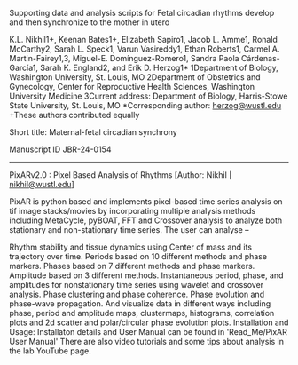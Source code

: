 Supporting data and analysis scripts for 
Fetal circadian rhythms develop and then synchronize to the mother in utero

K.L. Nikhil1+, Keenan Bates1+, Elizabeth Sapiro1, Jacob L. Amme1, Ronald McCarthy2, Sarah L. Speck1, Varun Vasireddy1, Ethan Roberts1, Carmel A. Martin-Fairey1,3, Miguel-E. Domínguez-Romero1, Sandra Paola Cárdenas-García1, Sarah K. England2, and Erik D. Herzog1* 
1Department of Biology, Washington University, St. Louis, MO 
2Department of Obstetrics and Gynecology, Center for Reproductive Health Sciences, Washington University Medicine
3Current address: Department of Biology, Harris-Stowe State University, St. Louis, MO 
*Corresponding author: herzog@wustl.edu 
+These authors contributed equally

Short title: Maternal-fetal circadian synchrony

Manuscript ID JBR-24-0154 

-------------------------------------------------------------------------------------

PixARv2.0 : Pixel Based Analysis of Rhythms
[Author: Nikhil | nikhil@wustl.edu]

PixAR is python based and implements pixel-based time series analysis on tif image stacks/movies by incorporating multiple analysis methods including MetaCycle, pyBOAT, FFT and Crossover analysis to analyze both stationary and non-stationary time series. The user can analyse –

Rhythm stability and tissue dynamics using Center of mass and its trajectory over time.
Periods based on 10 different methods and phase markers.
Phases based on 7 different methods and phase markers.
Amplitude based on 3 different methods.
Instantaneous period, phase, and amplitudes for nonstationary time series using wavelet and crossover analysis.
Phase clustering and phase coherence.
Phase evolution and phase-wave propagation.
And visualize data in different ways including phase, period and amplitude maps, clustermaps, histograms, correlation plots and 2d scatter and polar/circular phase evolution plots.
Installation and Usage:
Installaton details and User Manual can be found in 'Read_Me/PixAR User Manual'
There are also video tutorials and some tips about analysis in the lab YouTube page.
